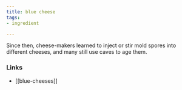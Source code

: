 ```yaml
---
title: blue cheese
tags:
- ingredient

---
```

Since then, cheese-makers learned to inject or stir mold spores into different cheeses, and many still use caves to age them.

### Links

* [[blue-cheeses]]
